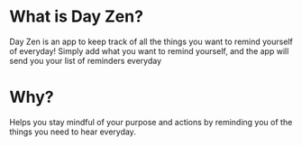 # What is Day Zen?
Day Zen is an app to keep track of all the things you want to remind yourself of everyday! Simply add what you want to remind yourself, and the app will send you your list of reminders everyday

# Why?
Helps you stay mindful of your purpose and actions by reminding you of the things you need to hear everyday.